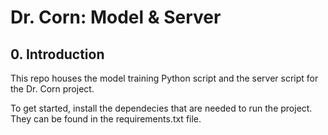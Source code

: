 # Dr. Corn: Model & Server

## 0. Introduction
This repo houses the model training Python script and the server script for the Dr. Corn project.

To get started, install the dependecies that are needed to run the project. They can be found in the requirements.txt file.
